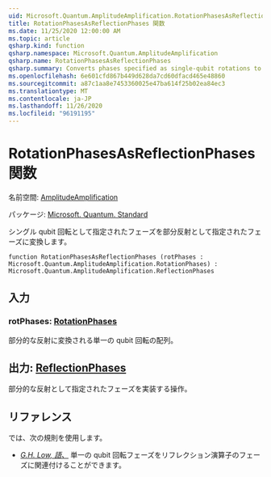 ```yaml
---
uid: Microsoft.Quantum.AmplitudeAmplification.RotationPhasesAsReflectionPhases
title: RotationPhasesAsReflectionPhases 関数
ms.date: 11/25/2020 12:00:00 AM
ms.topic: article
qsharp.kind: function
qsharp.namespace: Microsoft.Quantum.AmplitudeAmplification
qsharp.name: RotationPhasesAsReflectionPhases
qsharp.summary: Converts phases specified as single-qubit rotations to phases specified as partial reflections.
ms.openlocfilehash: 6e601cfd867b449d628da7cd60dfacd465e48860
ms.sourcegitcommit: a87c1aa8e7453360025e47ba614f25b02ea84ec3
ms.translationtype: MT
ms.contentlocale: ja-JP
ms.lasthandoff: 11/26/2020
ms.locfileid: "96191195"
---
```

# <a name="rotationphasesasreflectionphases-function"></a>RotationPhasesAsReflectionPhases 関数

名前空間: [AmplitudeAmplification](xref:Microsoft.Quantum.AmplitudeAmplification)

パッケージ: [Microsoft. Quantum. Standard](https://nuget.org/packages/Microsoft.Quantum.Standard)


シングル qubit 回転として指定されたフェーズを部分反射として指定されたフェーズに変換します。

```qsharp
function RotationPhasesAsReflectionPhases (rotPhases : Microsoft.Quantum.AmplitudeAmplification.RotationPhases) : Microsoft.Quantum.AmplitudeAmplification.ReflectionPhases
```


## <a name="input"></a>入力

### <a name="rotphases--rotationphases"></a>rotPhases: [RotationPhases](xref:Microsoft.Quantum.AmplitudeAmplification.RotationPhases)

部分的な反射に変換される単一の qubit 回転の配列。



## <a name="output--reflectionphases"></a>出力: [ReflectionPhases](xref:Microsoft.Quantum.AmplitudeAmplification.ReflectionPhases)

部分的な反射として指定されたフェーズを実装する操作。

## <a name="references"></a>リファレンス

では、次の規則を使用します。

- [ *G.H. Low, 語、*](https://arxiv.org/abs/1707.05391) 単一の qubit 回転フェーズをリフレクション演算子のフェーズに関連付けることができます。